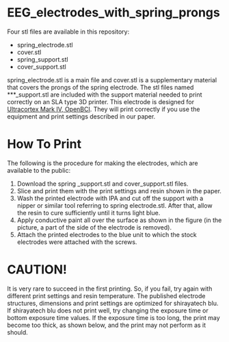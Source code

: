 # EEG_electrodes_with_spring_prongs

Four stl files are available in this repository: 
- spring_electrode.stl
- cover.stl
- spring_support.stl
- cover_support.stl

spring_electrode.stl is a main file and cover.stl is a supplementary material that covers the prongs of the spring electrode. The stl files named ***_support.stl are included with the support material needed to print correctly on an SLA type 3D printer.
This electrode is designed for [Ultracortex Mark IV, OpenBCI](https://docs.openbci.com/docs/04AddOns/01-Headwear/MarkIV). They will print correctly if you use the equipment and print settings described in our paper.

# How To Print
The following is the procedure for making the electrodes, which are available to the public:
1. Download the spring _support.stl and cover_support.stl files.
2. Slice and print them with the print settings and resin shown in the paper. 
3. Wash the printed electrode with IPA and cut off the support with a nipper or similar tool referring to spring electrode.stl. After that, allow the resin to cure sufficiently until it turns light blue.
4. Apply conductive paint all over the surface as shown in the figure (in the picture, a part of the side of the electrode is removed).
5. Attach the printed electrodes to the blue unit to which the stock electrodes were attached with the screws.

# CAUTION!
It is very rare to succeed in the first printing. So, if you fail, try again with different print settings and resin temperature.
The published electrode structures, dimensions and print settings are optimized for shirayatech blu. If shirayatech blu does not print well, try changing the exposure time or bottom exposure time values. If the exposure time is too long, the print may become too thick, as shown below, and the print may not perform as it should.
